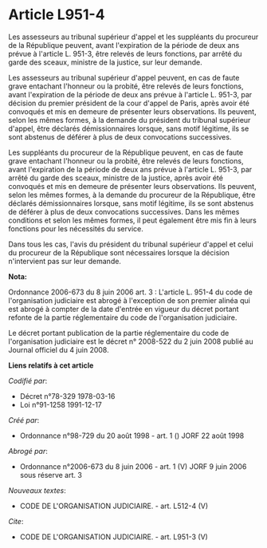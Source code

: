 # Article L951-4

Les assesseurs au tribunal supérieur d'appel et les suppléants du procureur de la République peuvent, avant l'expiration de
la période de deux ans prévue à l'article L. 951-3, être relevés de leurs fonctions, par arrêté du garde des sceaux, ministre
de la justice, sur leur demande.

Les assesseurs au tribunal supérieur d'appel peuvent, en cas de faute grave entachant l'honneur ou la probité, être relevés
de leurs fonctions, avant l'expiration de la période de deux ans prévue à l'article L. 951-3, par décision du premier
président de la cour d'appel de Paris, après avoir été convoqués et mis en demeure de présenter leurs observations. Ils
peuvent, selon les mêmes formes, à la demande du président du tribunal supérieur d'appel, être déclarés démissionnaires
lorsque, sans motif légitime, ils se sont abstenus de déférer à plus de deux convocations successives.

Les suppléants du procureur de la République peuvent, en cas de faute grave entachant l'honneur ou la probité, être relevés
de leurs fonctions, avant l'expiration de la période de deux ans prévue à l'article L. 951-3, par arrêté du garde des sceaux,
ministre de la justice, après avoir été convoqués et mis en demeure de présenter leurs observations. Ils peuvent, selon les
mêmes formes, à la demande du procureur de la République, être déclarés démissionnaires lorsque, sans motif légitime, ils se
sont abstenus de déférer à plus de deux convocations successives. Dans les mêmes conditions et selon les mêmes formes, il
peut également être mis fin à leurs fonctions pour les nécessités du service.

Dans tous les cas, l'avis du président du tribunal supérieur d'appel et celui du procureur de la République sont nécessaires
lorsque la décision n'intervient pas sur leur demande.

**Nota:**

Ordonnance 2006-673 du 8 juin 2006 art. 3 : L'article L. 951-4 du code de l'organisation judiciaire est abrogé à l'exception
de son premier alinéa qui est abrogé à compter de la date d'entrée en vigueur du décret portant refonte de la partie
réglementaire du code de l'organisation judiciaire.

Le décret portant publication de la partie réglementaire du code de l'organisation judiciaire est le décret n° 2008-522 du 2
juin 2008 publié au Journal officiel du 4 juin 2008.

**Liens relatifs à cet article**

_Codifié par_:

  - Décret n°78-329 1978-03-16
  - Loi n°91-1258 1991-12-17

_Créé par_:

  - Ordonnance n°98-729 du 20 août 1998 - art. 1 () JORF 22 août 1998

_Abrogé par_:

  - Ordonnance n°2006-673 du 8 juin 2006 - art. 1 (V) JORF 9 juin 2006 sous réserve art. 3

_Nouveaux textes_:

  - CODE DE L'ORGANISATION JUDICIAIRE. - art. L512-4 (V)

_Cite_:

  - CODE DE L'ORGANISATION JUDICIAIRE. - art. L951-3 (V)
